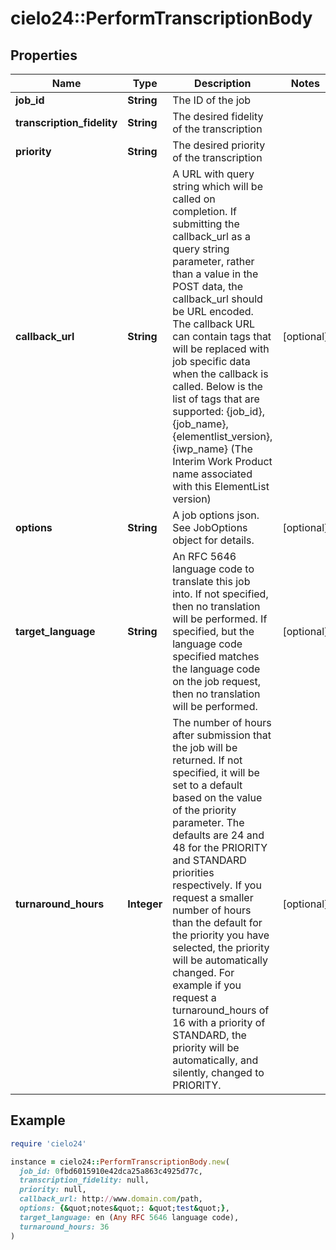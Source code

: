 # cielo24::PerformTranscriptionBody

## Properties

| Name | Type | Description | Notes |
| ---- | ---- | ----------- | ----- |
| **job_id** | **String** | The ID of the job |  |
| **transcription_fidelity** | **String** | The desired fidelity of the transcription |  |
| **priority** | **String** | The desired priority of the transcription |  |
| **callback_url** | **String** | A URL with query string which will be called on completion. If submitting the callback_url as a query string parameter, rather than a value in the POST data, the callback_url should be URL encoded. The callback URL can contain tags that will be replaced with job specific data when the callback is called. Below is the list of tags that are supported: {job_id}, {job_name}, {elementlist_version}, {iwp_name} (The Interim Work Product name associated with this ElementList version) | [optional] |
| **options** | **String** | A job options json. See JobOptions object for details. | [optional] |
| **target_language** | **String** | An RFC 5646 language code to translate this job into. If not specified, then no translation will be performed. If specified, but the language code specified matches the language code on the job request, then no translation will be performed. | [optional] |
| **turnaround_hours** | **Integer** | The number of hours after submission that the job will be returned. If not specified, it will be set to a default based on the value of the priority parameter. The defaults are 24 and 48 for the PRIORITY and STANDARD priorities respectively. If you request a smaller number of hours than the default for the priority you have selected, the priority will be automatically changed. For example if you request a turnaround_hours of 16 with a priority of STANDARD, the priority will be automatically, and silently, changed to PRIORITY. | [optional] |

## Example

```ruby
require 'cielo24'

instance = cielo24::PerformTranscriptionBody.new(
  job_id: 0fbd6015910e42dca25a863c4925d77c,
  transcription_fidelity: null,
  priority: null,
  callback_url: http://www.domain.com/path,
  options: {&quot;notes&quot;: &quot;test&quot;},
  target_language: en (Any RFC 5646 language code),
  turnaround_hours: 36
)
```

